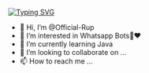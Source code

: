 [![Typing SVG](https://readme-typing-svg.herokuapp.com?font=Fira+Code&size=30&pause=1000&color=DB25F7&multiline=true&width=435&lines=OFFICIAL%F0%9F%92%8CRUP;LOVE+TO+MAKE+BOTS+;FOR+GROUPS%E2%9D%A4;%F0%9F%98%8E%E2%9D%A4DREAM+BOY+RUP%F0%9F%98%8E%F0%9F%91%BB)](https://git.io/typing-svg)
- 👋 Hi, I’m @Official-Rup
- 👀 I’m interested in Whatsapp Bots🥺♥️
- 🌱 I’m currently learning Java
- 💞️ I’m looking to collaborate on ...
- 📫 How to reach me ...

<!---
Official-Rup/Official-Rup is a ✨ special ✨ repository because its `README.md` (this file) appears on your GitHub profile.
You can click the Preview link to take a look at your changes.
--->

